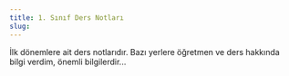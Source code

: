```yaml
---
title: 1. Sınıf Ders Notları
slug:
---
```

İlk dönemlere ait ders notlarıdır. Bazı yerlere öğretmen ve ders hakkında bilgi verdim, önemli bilgilerdir...